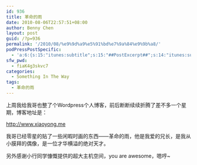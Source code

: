 ```yaml
---
id: 936
title: 革命的雨
date: 2010-08-06T22:57:51+08:00
author: Benny Chen
layout: post
guid: /?p=936
permalink: '/2010/08/%e9%9d%a9%e5%91%bd%e7%9a%84%e9%9b%a8/'
podPressPostSpecific:
  - 'a:6:{s:15:"itunes:subtitle";s:15:"##PostExcerpt##";s:14:"itunes:summary";s:15:"##PostExcerpt##";s:15:"itunes:keywords";s:17:"##WordPressCats##";s:13:"itunes:author";s:10:"##Global##";s:15:"itunes:explicit";s:7:"Default";s:12:"itunes:block";s:7:"Default";}'
sfw_pwd:
  - fiaK4g3skvc7
categories:
  - Something In The Way
tags:
  - 革命的雨
---
```

上周我给我哥也整了个Wordpress个人博客，前后断断续续折腾了差不多一个星期，博客地址是：

<a href="http://www.xiaoyong.me" target="_blank">http://www.xiaoyong.me</a>

我哥已经零星的贴了一些闲暇时画的东西——革命的雨，他是我爱的兄长，是我从小膜拜的偶像，是一位才华横溢的绝对天才。

另外感谢小行同学慷慨提供的超大主机空间，you are awesome，嗯哼~